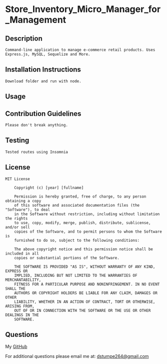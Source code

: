 # Store_Inventory_Micro_Manager_for_Management

## Description
    Command-line application to manage e-commerce retail products. Uses Express.js, MySQL, Sequelize and More.

## Installation Instructions
    Download folder and run with node.

## Usage
    

## Contribution Guidelines
    Please don't break anything. 

## Testing
    Tested routes using Insomnia

    
## License
    MIT License

        Copyright (c) [year] [fullname]
        
        Permission is hereby granted, free of charge, to any person obtaining a copy
        of this software and associated documentation files (the "Software"), to deal
        in the Software without restriction, including without limitation the rights
        to use, copy, modify, merge, publish, distribute, sublicense, and/or sell
        copies of the Software, and to permit persons to whom the Software is
        furnished to do so, subject to the following conditions:
        
        The above copyright notice and this permission notice shall be included in all
        copies or substantial portions of the Software.
        
        THE SOFTWARE IS PROVIDED "AS IS", WITHOUT WARRANTY OF ANY KIND, EXPRESS OR
        IMPLIED, INCLUDING BUT NOT LIMITED TO THE WARRANTIES OF MERCHANTABILITY,
        FITNESS FOR A PARTICULAR PURPOSE AND NONINFRINGEMENT. IN NO EVENT SHALL THE
        AUTHORS OR COPYRIGHT HOLDERS BE LIABLE FOR ANY CLAIM, DAMAGES OR OTHER
        LIABILITY, WHETHER IN AN ACTION OF CONTRACT, TORT OR OTHERWISE, ARISING FROM,
        OUT OF OR IN CONNECTION WITH THE SOFTWARE OR THE USE OR OTHER DEALINGS IN THE
        SOFTWARE.

## Questions
My [GitHub](https://github.com/dstumpe264)

For additional questions please email me at: dstumpe264@gmail.com
